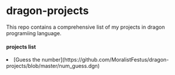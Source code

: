 # dragon-projects
This repo contains a comprehensive list of my projects in dragon programiing language.

<h4><b>projects list</b></h4>

<li>[Guess the number](https://github.com/MoralistFestus/dragon-projects/blob/master/num_guess.dgn)</li>
